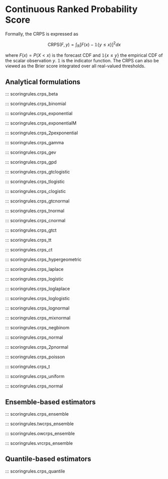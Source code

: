 # Continuous Ranked Probability Score

Formally, the CRPS is expressed as

$$\text{CRPS}(F, y) = \int_{\mathbb{R}}[F(x)-\mathbb{1}\{y \le x\}]^2 dx$$

where $F(x) = P(X<x)$ is the forecast CDF and $\mathbb{1}\{x \le y\}$ the empirical CDF
of the scalar observation $y$. $\mathbb{1}$ is the indicator function. The CRPS can
also be viewed as the Brier score integrated over all real-valued thresholds.

<!-- When the true forecast CDF is not fully known, but represented by a finite ensemble, the CRPS can be estimated with some error. Several estimators exist and they are implemented in `scoringrules`. For a thorough review of CRPS estimators and their respective biases, refer to Zamo and Naveau (2018)[@zamo_estimation_2018] and Jordan (2016)[@jordan_facets_2016]. -->


## Analytical formulations

::: scoringrules.crps_beta

::: scoringrules.crps_binomial

::: scoringrules.crps_exponential

::: scoringrules.crps_exponentialM

::: scoringrules.crps_2pexponential

::: scoringrules.crps_gamma

::: scoringrules.crps_gev

::: scoringrules.crps_gpd

::: scoringrules.crps_gtclogistic

::: scoringrules.crps_tlogistic

::: scoringrules.crps_clogistic

::: scoringrules.crps_gtcnormal

::: scoringrules.crps_tnormal

::: scoringrules.crps_cnormal

::: scoringrules.crps_gtct

::: scoringrules.crps_tt

::: scoringrules.crps_ct

::: scoringrules.crps_hypergeometric

::: scoringrules.crps_laplace

::: scoringrules.crps_logistic

::: scoringrules.crps_loglaplace

::: scoringrules.crps_loglogistic

::: scoringrules.crps_lognormal

::: scoringrules.crps_mixnormal

::: scoringrules.crps_negbinom

::: scoringrules.crps_normal

::: scoringrules.crps_2pnormal

::: scoringrules.crps_poisson

::: scoringrules.crps_t

::: scoringrules.crps_uniform

::: scoringrules.crps_normal

## Ensemble-based estimators

::: scoringrules.crps_ensemble

::: scoringrules.twcrps_ensemble

::: scoringrules.owcrps_ensemble

::: scoringrules.vrcrps_ensemble

## Quantile-based estimators

::: scoringrules.crps_quantile


<br/><br/>
